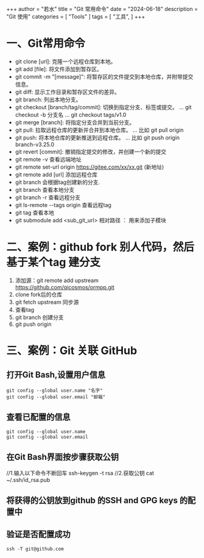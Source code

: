 ﻿+++
author = "若水"
title = "Git 常用命令"
date = "2024-06-18"
description = "Git 使用"
categories = [
    "Tools"
]
tags = [
    "工具",
]
+++

# 一、Git常用命令
- git clone [url]: 克隆一个远程仓库到本地。
- git add [file]: 将文件添加到暂存区。
- git commit -m "[message]": 将暂存区的文件提交到本地仓库，并附带提交信息。
- git diff: 显示工作目录和暂存区文件的差异。
- git branch: 列出本地分支。
- git checkout [branch/tag/commit]: 切换到指定分支、标签或提交。
  ... git checkout -b 分支名
  ... git checkout tags/v1.0
- git merge [branch]: 将指定分支合并到当前分支。
- git pull: 拉取远程仓库的更新并合并到本地仓库。
  ... 比如 git pull origin
- git push: 将本地仓库的更新推送到远程仓库。
  ... 比如 git push origin branch-v3.25.0
- git revert [commit]: 撤销指定提交的修改，并创建一个新的提交
- git remote -v 查看远端地址
- git remote set-url origin https://gitee.com/xx/xx.git (新地址)
- git remote add [url] 添加远程仓库
- git branch <new-branch-name> <tag-name> 会根据tag创建新的分支.
- git branch 查看本地分支
- git branch -r 查看远程分支
- git ls-remote --tags origin 查看远程tag
- git tag 查看本地
- git submodule  add  <sub_git_url>  相对路径 ： 用来添加子模块

# 二、案例：github fork 别人代码，然后基于某个tag 建分支
  1. 添加源：git remote add upstream https://github.com/qicosmos/ormpp.git
  2. clone fork后的仓库 
  3. git fetch upstream  同步源
  4. 查看tag 
  5. git branch <new-branch-name> <tag-name> 创建分支
  6. git push origin <new-branch-name>


# 三、案例：Git 关联 GitHub
## 打开Git Bash,设置用户信息
    git config --global user.name "名字"
    git config --global user.email "邮箱"
## 查看已配置的信息
    git config --global user.name
    git config --global user.email


## 在Git Bash界面按步骤获取公钥
   //1.输入以下命令不断回车
   ssh-keygen -t rsa
   //2.获取公钥
   cat ~/.ssh/id_rsa.pub
## 将获得的公钥放到github 的SSH and GPG keys 的配置中
## 验证是否配置成功
    ssh -T git@github.com


